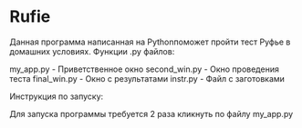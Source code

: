 # Rufie
Данная программа написанная на Pythonпоможет пройти тест Руфье в домашних условиях.
Функции .py файлов:

my_app.py - Приветственное окно
second_win.py - Окно проведения теста
final_win.py - Окно с результатами
instr.py - Файл с заготовками

Инструкция по запуску:

Для запуска программы требуется 2 раза кликнуть по файлу my_app.py
